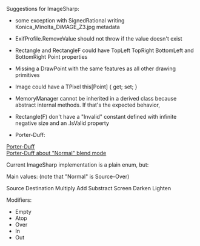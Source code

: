 ﻿Suggestions for ImageSharp:

- some exception with SignedRational writing Konica_Minolta_DiMAGE_Z3.jpg metadata
- ExifProfile.RemoveValue should not throw if the value doesn't exist

- Rectangle and RectangleF could have TopLeft TopRight BottomLeft and BottomRight Point properties
- Missing a DrawPoint with the same features as all other drawing primitives

- Image could have a TPixel this[Point] { get; set; }

- MemoryManager cannot be inherited in a derived class because abstract internal methods. If that's the expected behavior, 

- Rectangle(F) don't have a "Invalid" constant defined with infinite negative size and an .IsValid property

- Porter-Duff:

[Porter-Duff](http://ssp.impulsetrain.com/porterduff.html)  
[Porter-Duff about "Normal" blend mode](http://ssp.impulsetrain.com/translucency.html)

Current ImageSharp implementation is a plain enum, but:

Main values: (note that "Normal" is Source-Over)

Source
Destination
Multiply
Add
Substract
Screen
Darken
Lighten

Modifiers:

- Empty
- Atop
- Over
- In
- Out
 

